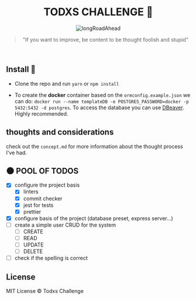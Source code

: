 <div align="center">

# TODXS CHALLENGE :milky_way:

<img alt="longRoadAhead" src="https://thumbs.gfycat.com/CanineSameEwe-small.gif" />
<blockquote >"If you want to improve, be content to be thought foolish and stupid"</blockquote>
</br>
</div>

## Install :wrench:

* Clone the repo and run ``yarn`` or ``npm install``

* To create the **docker** container based on the `ormconfig.example.json` we can do: ``docker run --name templateDB -e POSTGRES_PASSWORD=docker -p 5432:5432 -d postgres``. To access the database you can use [DBeaver](https://dbeaver.io/). Highly recommended.

## thoughts and considerations

check out the ``concept.md`` for more information about the thought process I've had.

## :new_moon: POOL OF TODOS

* [x] configure the project basis
  * [x] linters
  * [x] commit checker
  * [x] jest for tests
  * [x] prettier
* [x] configure basis of the project (database preset, express server...)
* [ ] create a simple user CRUD for the system
  * [ ] CREATE
  * [ ] READ
  * [ ] UPDATE
  * [ ] DELETE
* [ ] check if the spelling is correct

## License

MIT License © Todxs Challenge
